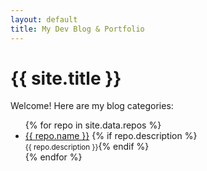 ```yaml
---
layout: default
title: My Dev Blog & Portfolio
---
```


# {{ site.title }}

Welcome! Here are my blog categories:

<ul>
  {% for repo in site.data.repos %}
    <li>
      <a href="{{ repo.html_url }}" target="_blank">{{ repo.name }}</a>
      {% if repo.description %}<br><small>{{ repo.description }}</small>{% endif %}
    </li>
  {% endfor %}
</ul>
